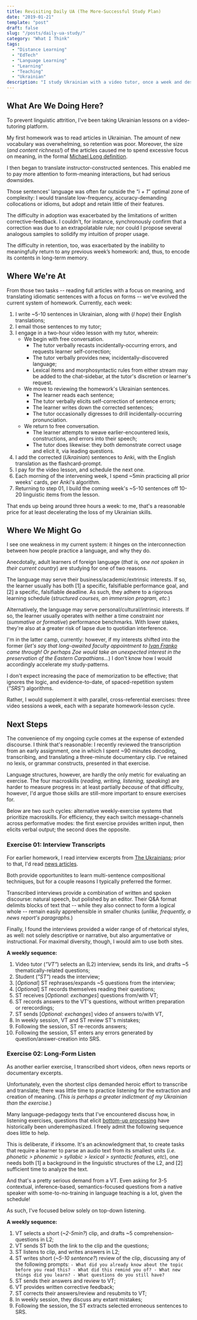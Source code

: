 ```yaml
---
title: Revisiting Daily UA (The More-Successful Study Plan)
date: "2019-01-21"
template: "post"
draft: false
slug: "/posts/daily-ua-study/"
category: "What I Think"
tags:
  - "Distance Learning"
  - "EdTech"
  - "Language Learning"
  - "Learning"
  - "Teaching"
  - "Ukrainian"
description: "I study Ukrainian with a video tutor, once a week and desultorily. Were it needed, how could I efficiently intensify the pace of learning?"
---
```


## What Are We Doing Here?

To prevent linguistic attrition, I've been taking Ukrainian lessons on a video-tutoring platform.

My first homework was to read articles in Ukrainian. The amount of new vocabulary was overwhelming, so retention was poor. Moreover, the size (_and content richness!_) of the articles caused me to spend excessive focus on meaning, in the formal [Michael Long definition](https://scholarspace.manoa.hawaii.edu/bitstream/10125/40789/1/Long%20(1998)_WP16(2).pdf).

I then began to translate instructor-constructed sentences. This enabled me to pay more attention to form-meaning interactions, but had serious downsides. 

Those sentences' language was often far outside the “_i + 1_”  optimal zone of complexity: I would translate low-frequency, accuracy-demanding collocations or idioms, but adopt and retain little of their features.

The difficulty in adoption was exacerbated by the limitations of written corrective-feedback. I couldn’t, for instance, synchronously confirm that a correction was due to an extrapolatable rule; nor could I propose several analogous samples to solidify my intuition of proper usage.

The difficulty in retention, too, was exacerbated by the inability to meaningfully return to any previous week’s homework: and, thus, to encode its contents in long-term memory.

## Where We're At

From those two tasks -- reading full articles with a focus on meaning, and translating idiomatic sentences with a focus on forms -- we've evolved the current system of homework. Currently, each week:

1. I write ~5-10 sentences in Ukrainian, along with (_I hope_) their English translations;
1. I email those sentences to my tutor;
1. I engage in a two-hour video lesson with my tutor, wherein:
    - We begin with free conversation.
        - The tutor verbally recasts incidentally-occurring errors, and requests learner self-correction;
        - The tutor verbally provides new, incidentally-discovered language;
        - Lexical items and morphosyntactic rules from either stream may be added to the chat-sidebar, at the tutor's discretion or learner's request.
    - We move to reviewing the homework's Ukrainian sentences.
        - The learner reads each sentence;
        - The tutor verbally elicits self-correction of sentence errors; 
        - The learner writes down the corrected sentences;
        - The tutor occasionally digresses to drill incidentally-occurring pronunciation.
    - We return to free conversation.
        - The learner attempts to weave earlier-encountered lexis, constructions, and errors into their speech;
        - The tutor does likewise: they both demonstrate correct usage and elicit it, via leading questions.
1. I add the corrected (_Ukrainian_) sentences to Anki, with the English translation as the flashcard-prompt.
1. I pay for the video lesson, and schedule the next one.
1. Each morning of the intervening week, I spend ~5min practicing all prior weeks' cards, per Anki's algorithm.
1. Returning to step 01, I build the coming week's ~5-10 sentences off 10-20 linguistic items from the lesson.

That ends up being around three hours a week: to me, that's a reasonable price for at least decelerating the loss of my Ukrainian skills.

## Where We Might Go

I see one weakness in my current system: it hinges on the interconnection between how people practice a language, and why they do.

Anecdotally, adult learners of foreign language (_that is, one not spoken in their current country_) are studying for one of two reasons.

The language may serve their business/academic/extrinsic interests. If so, the learner usually has both [1] a specific, falsifiable performance goal, and [2] a specific, falsifiable deadline. As such, they adhere to a rigorous learning schedule (_structured courses, an immersion program, etc._)

Alternatively, the language may serve personal/cultural/intrinsic interests. If so, the learner usually operates with neither a time constraint nor (_summative or formative_) performance benchmarks. With lower stakes, they're also at a greater risk of lapse due to quotidian interference.

I'm in the latter camp, currently: however, if my interests shifted into the former (_let's say that long-awaited faculty appointment to_ [_Ivan Franko_](https://en.wikipedia.org/wiki/University_of_Lviv) _came through! Or perhaps Zoe would take an unexpected interest in the preservation of the Eastern Carpathians..._) I don't know how I would accordingly accelerate my study-patterns.

I don't expect increasing the pace of memorization to be effective; that ignores the logic, and evidence-to-date, of spaced-repetition system (_"SRS"_) algorithms. 

Rather, I would supplement it with parallel, cross-referential exercises: three video sessions a week, each with a separate homework-lesson cycle.

## Next Steps

The convenience of my ongoing cycle comes at the expense of extended discourse. I think that's reasonable: I recently reviewed the transcription from an early assignment, one in which I spent ~90 minutes decoding, transcribing, and translating a three-minute documentary clip.  I’ve retained no lexis, or grammar constructs, presented in that exercise. 

Language structures, however, are hardly the only metric for evaluating an exercise. The four macroskills (_reading, writing, listening, speaking_) are harder to measure progress in: at least partially _because_ of that difficulty, however, I'd argue those skills are still-more important to ensure exercises for. 

Below are two such cycles: alternative weekly-exercise systems that prioritize macroskills. For efficiency, they each switch message-channels across performative modes: the first exercise provides written input, then elicits verbal output; the second does the opposite.

### Exercise 01: Interview Transcripts

For earlier homework, I read interview excerpts from [The Ukrainians](https://theukrainians.org/category/interview/); prior to that, I'd read [news articles](https://www.bbc.com/ukrainian).

Both provide opportunitites to learn multi-sentence compositional techniques, but for a couple reasons I typically preferred the former. 

Transcribed interviews provide a combination of written and spoken discourse: natural speech, but polished by an editor. Their Q&A format delimits blocks of text that -- while they also connect to form a logical whole -- remain easily apprehensible in smaller chunks (_unlike, frequently, a news report's paragraphs._)

Finally, I found the interviews provided a wider range of of rhetorical styles, as well: not solely descriptive or narrative, but also argumentative or instructional. For maximal diversity, though, I would aim to use both sites.

**A weekly sequence:**
1. Video tutor (_"VT"_) selects an (L2) interview, sends its link, and drafts ~5 thematically-related questions;
1. Student (_"ST"_) reads the interview;
1. [_Optional_] ST rephrases/expands ~5 questions from the interview;
1. [_Optional_] ST records themselves reading their questions;
1. ST receives [_Optional: exchanges_] questions from/with VT;
1. ST records answers to the VT's questions, without written preparation or rerecordings;
1. ST sends [_Optional: exchanges_] video of answers to/with VT, 
1. In weekly session, VT and ST review ST's mistakes;
1. Following the session, ST re-records answers;
1. Following the session, ST enters any errors generated by question/answer-creation into SRS.

### Exercise 02: Long-Form Listen
As another earlier exercise, I transcribed short videos, often news reports or documentary excerpts. 

Unfortunately, even the shortest clips demanded heroic effort to transcribe and translate; there was little time to practice listening for the extraction and creation of meaning. (_This is perhaps a greater indictment of my Ukrainian than the exercise._)

Many language-pedagogy texts that I've encountered discuss how, in listening exercises, questions that elicit [bottom-up processing](https://www.teachingenglish.org.uk/article/bottom) have historically been underemphasized. I freely admit the following sequence does little to help. 

This is deliberate, if irksome. It's an acknowledgment that, to create tasks that require a learner to parse an audio text from its smallest units (_i.e. phonetic > phonemic > syllabic > lexical > syntactic features, etc_), one needs both [1] a background in the linguistic structures of the L2, and [2] sufficient time to analyze the text.

And that's a pretty serious demand from a VT. Even asking for 3-5 contextual, inference-based, semantics-focused questions from a native speaker with some-to-no-training in language teaching is a lot, given the schedule! 

As such, I've focused below solely on top-down listening.

**A weekly sequence:**
  1. VT selects a short (_~2-5min?_) clip, and drafts ~5 comprehension-questions in L2;
  1. VT sends ST both the link to the clip and the questions;
  1. ST listens to clip, and writes answers in L2;
  1. ST writes short (_~5-10 sentence?_) review of the clip, discussing any of the following prompts:
    ```
    - What did you already know about the topic before you read this?
    - What did this remind you of?
    - What new things did you learn?
    - What questions do you still have?
    ```
  5. ST sends their answers and review to VT; 
  5. VT provides written corrective feedback;
  5. ST corrects their answers/review and resubmits to VT;
  5. In weekly session, they discuss any extant mistakes;
  5. Following the session, the ST extracts selected erroneous sentences to SRS.
